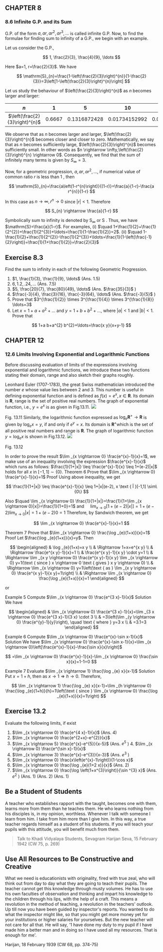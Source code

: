 ## CHAPTER 8

### 8.6 Infinite G.P. and its Sum

G.P. of the form $a, a r, a r^{2}, a r^{3}, \ldots$ is called infinite G.P. Now, to find the formulae for finding sum to infinity of a G.P., we begin with an example.

Let us consider the G.P.,

$$
1, \frac{2}{3}, \frac{4}{9}, \ldots
$$

Here $a=1, r=\frac{2}{3}$. We have

$$
\mathrm{S}_{n}=\frac{1-\left(\frac{2}{3}\right)^{n}}{1-\frac{2}{3}}=3\left[1-\left(\frac{2}{3}\right)^{n}\right]
$$

Let us study the behaviour of $\left(\frac{2}{3}\right)^{n}$ as $n$ becomes larger and larger:

| $n$ | 1 | 5 | 10 | 20 |
| :---: | :---: | :---: | :---: | :---: |
| $\left(\frac{2}{3}\right)^{n}$ | 0.6667 | 0.1316872428 | 0.01734152992 | 0.00030072866 |

We observe that as $n$ becomes larger and larger, $\left(\frac{2}{3}\right)^{n}$ becomes closer and closer to zero. Mathematically, we say that as $n$ becomes sufficiently large, $\left(\frac{2}{3}\right)^{n}$ becomes sufficiently small. In other words as $n \rightarrow \infty,\left(\frac{2}{3}\right)^{n} \rightarrow 0$. Consequently, we find that the sum of infinitely many terms is given by $S_{\infty}=3$.

Now, for a geometric progression, $a, a r, a r^{2}, \ldots$, if numerical value of common ratio $r$ is less than 1 , then

$$
\mathrm{S}_{n}=\frac{a\left(1-r^{n}\right)}{(1-r)}=\frac{a}{1-r}-\frac{a r^{n}}{1-r}
$$

In this case as $n \rightarrow \infty, r^{n} \rightarrow 0$ since $|r|<1$. Therefore

$$
S_{n} \rightarrow \frac{a}{1-r}
$$

Symbolically sum to infinity is denoted by $\mathrm{S}_{\infty}$ or S .
Thus, we have $\mathrm{S}=\frac{a}{1-r}$.
For examples,
(i) $\quad 1+\frac{1}{2}+\frac{1}{2^{2}}+\frac{1}{2^{3}}+\ldots=\frac{1}{1-\frac{1}{2}}=2$.
(ii) $\quad 1-\frac{1}{2}+\frac{1}{2^{2}}-\frac{1}{2^{3}}+\ldots=\frac{1}{1-\left(\frac{-1}{2}\right)}=\frac{1}{1+\frac{1}{2}}=\frac{2}{3}$

## Exercise 8.3

Find the sum to infinity in each of the following Geometric Progression.

1. $1, \frac{1}{3}, \frac{1}{9}, \ldots$
(Ans. 1.5)
2. $6,1.2, .24, \ldots$
(Ans. 7.5)
3. $5, \frac{20}{7}, \frac{80}{49}, \ldots$
(Ans. $\frac{35}{3}$ )
4. $\frac{-3}{4}, \frac{3}{16}, \frac{-3}{64}, \ldots$
(Ans. $\frac{-3}{5}$ )
5. Prove that $3^{\frac{1}{2}} \times 3^{\frac{1}{4}} \times 3^{\frac{1}{8}} \ldots=3$
6. Let $x=1+a+a^{2}+\ldots$ and $y=1+b+b^{2}+\ldots$, where $|a|<1$ and $|b|<1$. Prove that

$$
1+a b+a^{2} b^{2}+\ldots=\frac{x y}{x+y-1}
$$

## CHAPTER 12

### 12.6 Limits Involving Exponential and Logarithmic Functions

Before discussing evaluation of limits of the expressions involving exponential and logarithmic functions, we introduce these two functions stating their domain, range and also sketch their graphs roughly.

Leonhard Euler (1707-1783), the great Swiss mathematician introduced the number $e$ whose value lies between 2 and 3. This number is useful in defining exponential function and is defined as $f(x)=e^{x}, x \in \mathbf{R}$. Its domain is $\mathbf{R}$, range is the set of positive real numbers. The graph of exponential function, i.e., $y=e^{x}$ is as given in Fig.13.11.
![](https://cdn.mathpix.com/cropped/2025_07_21_19af64d187352f6b4acfg-3.jpg?height=657&width=678&top_left_y=836&top_left_x=482)

Fig. 13.11
Similarly, the logarithmic function expressed as $\log _{e} \mathbf{R}^{+} \rightarrow \mathbf{R}$ is given by $\log _{e} x=y$, if and only if $e^{y}=x$. Its domain is $\mathbf{R}^{+}$which is the set of all positive real numbers and range is $\mathbf{R}$. The graph of logarithmic function $y=\log _{e} x$ is shown in Fig.13.12.
![](https://cdn.mathpix.com/cropped/2025_07_21_19af64d187352f6b4acfg-4.jpg?height=729&width=773&top_left_y=373&top_left_x=465)

Fig. 13.12

In order to prove the result $\lim _{x \rightarrow 0} \frac{e^{x}-1}{x}=1$, we make use of an inequality involving the expression $\frac{e^{x}-1}{x}$ which runs as follows:
$\frac{1}{1+|x|} \leq \frac{e^{x}-1}{x} \leq 1+(e-2)|x|$ holds for all $x$ in $[-1,1] \sim\{0\}$.
Theorem 6 Prove that $\lim _{x \rightarrow 0} \frac{e^{x}-1}{x}=1$
Proof Using above inequality, we get

$$
\frac{1}{1+|x|} \leq \frac{e^{x}-1}{x} \leq 1+|x|(e-2), x \text { Î }[-1,1] \sim\{0\}
$$

Also $\quad \lim _{x \rightarrow 0} \frac{1}{1+|x|}=\frac{1}{1+\lim _{x \rightarrow 0}|x|}=\frac{1}{1+0}=1$
and $\quad \lim _{x \rightarrow 0}[1+(e-2)|x|]=1+(e-2) \lim _{x \rightarrow 0}|x|=1+(e-2) 0=1$
Therefore, by Sandwich theorem, we get

$$
\lim _{x \rightarrow 0} \frac{e^{x}-1}{x}=1
$$

Theorem 7 Prove that $\lim _{x \rightarrow 0} \frac{\log _{e}(1+x)}{x}=1$
Proof Let $\frac{\log _{e}(1+x)}{x}=y$. Then

$$
\begin{aligned}
& \log _{e}(1+x)=x y \\
& \Rightarrow 1+x=e^{x y} \\
& \Rightarrow \frac{e^{x y}-1}{x}=1 \\
& \frac{e^{x y}-1}{x y} \cdot y=1 \\
& \Rightarrow \lim _{x y \rightarrow 0} \frac{e^{x y}-1}{x y} \lim _{x \rightarrow 0} y=1(\text { since } x \rightarrow 0 \text { gives } x y \rightarrow 0) \\
& \Rightarrow \lim _{x \rightarrow 0} y=1\left(\text { as } \lim _{x y \rightarrow 0} \frac{e^{x y}-1}{x y}=1\right) \\
& \Rightarrow \lim _{x \rightarrow 0} \frac{\log _{e}(1+x)}{x}=1
\end{aligned}
$$

or

Example 5 Compute $\lim _{x \rightarrow 0} \frac{e^{3 x}-1}{x}$
Solution We have

$$
\begin{aligned}
& \lim _{x \rightarrow 0} \frac{e^{3 x}-1}{x}=\lim _{3 x \rightarrow 0} \frac{e^{3 x}-1}{3 x} \cdot 3 \\
& =3\left(\lim _{y \rightarrow 0} \frac{e^{y}-1}{y}\right), \quad \text { where } y=3 x \\
& =3.1=3
\end{aligned}
$$

Example 6 Compute $\lim _{x \rightarrow 0} \frac{e^{x}-\sin x-1}{x}$
Solution We have $\lim _{x \rightarrow 0} \frac{e^{x}-\sin x-1}{x}=\lim _{x \rightarrow 0}\left[\frac{e^{x}-1}{x}-\frac{\sin x}{x}\right]$

$$
=\lim _{x \rightarrow 0} \frac{e^{x}-1}{x}-\lim _{x \rightarrow 0} \frac{\sin x}{x}=1-1=0
$$

Example 7 Evaluate $\lim _{x \rightarrow 1} \frac{\log _{e} x}{x-1}$
Solution Put $x=1+h$, then as $x \rightarrow 1 \Rightarrow h \rightarrow 0$. Therefore,

$$
\lim _{x \rightarrow 1} \frac{\log _{e} x}{x-1}=\lim _{h \rightarrow 0} \frac{\log _{e}(1+h)}{h}=1\left(\text { since } \lim _{x \rightarrow 0} \frac{\log _{e}(1+x)}{x}=1\right)
$$

## Exercise 13.2

Evaluate the following limits, if exist

1. $\lim _{x \rightarrow 0} \frac{e^{4 x}-1}{x}$
(Ans. 4)
2. $\lim _{x \rightarrow 0} \frac{e^{2+x}-e^{2}}{x}$
3. $\lim _{x \rightarrow 5} \frac{e^{x}-e^{5}}{x-5}$
(Ans. $e^{5}$ ) 4. $\lim _{x \rightarrow 0} \frac{e^{\sin x}-1}{x}$
4. $\lim _{x \rightarrow 3} \frac{e^{x}-e^{3}}{x-3}$
(Ans. $e^{3}$ )
5. $\lim _{x \rightarrow 0} \frac{x\left(e^{x}-1\right)}{1-\cos x}$
6. $\lim _{x \rightarrow 0} \frac{\log _{e}(1+2 x)}{x}$
(Ans. 2)
7. $\lim _{x \rightarrow 0} \frac{\log \left(1+x^{3}\right)}{\sin ^{3} x}$
(Ans. $e^{2}$ )
(Ans. 1)
(Ans. 2)
(Ans. 1)

## Be a Student of Students

A teacher who establishes rapport with the taught, becomes one with them, learns more from them than he teaches them. He who learns nothing from his disciples is, in my opinion, worthless. Whenever I talk with someone I learn from him. I take from him more than I give him. In this way, a true teacher regards himself as a student of his students. If you will teach your pupils with this attitude, you will benefit much from them.

> Talk to Khadi Vidyalaya Students, Sevagram Harijan Seva, 15 February 1942 (CW 75, p. 269)

## Use All Resources to Be Constructive and Creative

What we need is educationists with originality, fired with true zeal, who will think out from day to day what they are going to teach their pupils. The teacher cannot get this knowledge through musty volumes. He has to use his own faculties of observation and thinking and impart his knowledge to the children through his lips, with the help of a craft. This means a revolution in the method of teaching, a revolution in the teachers' outlook. Up till now you have been guided by inspector's reports. You wanted to do what the inspector might like, so that you might get more money yet for your institutions or higher salaries for yourselves. But the new teacher will not care for all that. He will say, '1 have done my duty to my pupil if I have made him a better man and in doing so I have used all my resources. That is enough for me'.

Harijan, 18 February 1939 (CW 68, pp. 374-75)

